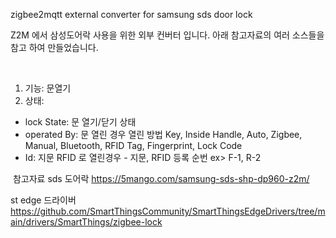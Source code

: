 zigbee2mqtt external converter for samsung sds door lock


Z2M 에서 삼성도어락 사용을 위한 외부 컨버터 입니다.
아래 참고자료의 여러 소스들을 참고 하여 만들었습니다.

​
1. 기능: 문열기
2. 상태: 
 - lock State: 문 열기/닫기 상태
 - operated By: 문 열린 경우 열린 방법
     Key, Inside Handle, Auto, Zigbee, Manual, Bluetooth, RFID Tag, Fingerprint, Lock Code
 - Id: 지문 RFID 로 열린경우 - 지문, RFID 등록 순번 
   ex> F-1, R-2

​
참고자료
sds 도어락
https://5mango.com/samsung-sds-shp-dp960-z2m/

st edge 드라이버
https://github.com/SmartThingsCommunity/SmartThingsEdgeDrivers/tree/main/drivers/SmartThings/zigbee-lock

